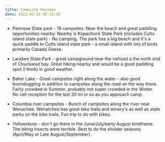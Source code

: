 ```yaml
---
title: Campsite Reviews
date: 2021-03-25 05:15:49
---
```


- Pemrose State park - 19 campsites. Near the beach and great paddling opportunities nearby. Nearby is Kopachuck State Park (includes Cutts island state park) - No camping. The park has a big beach and it's a quick paddle to Cutts island state park - a small island with lots of birds primarily Canada Geese.

- Larabee State Park - great campground near the railroad a the north end of Chuckanut bay. Great hiking nearby and would be a good paddling spot (I think) in good weather.

- Baker Lake - Great campsites right along the water - also good boondoggling in addition to campsites along the road on the way there. Fairly crowded in Summer, probably not super crowded in the Winter. No cell reception for the last 20 mi or so as you approach camp.

- Columbia river campsites - Bunch of campsites along the river near Wenachee. Wenatchee has great bike trails and winery's as well as state parks on the bike trails. Fun trip to do with bikes.

- Yellowstone - don't go there in the June/July/early August timeframe. The biting insects were terrible. Best to do the sholder seasons (April/May or Late August/September).
